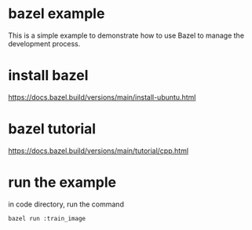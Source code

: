 # bazel example
This is a simple example to demonstrate how to use Bazel to manage the development process.

# install bazel
https://docs.bazel.build/versions/main/install-ubuntu.html

# bazel tutorial
https://docs.bazel.build/versions/main/tutorial/cpp.html

# run the example
in code directory, run the command
```
bazel run :train_image
```